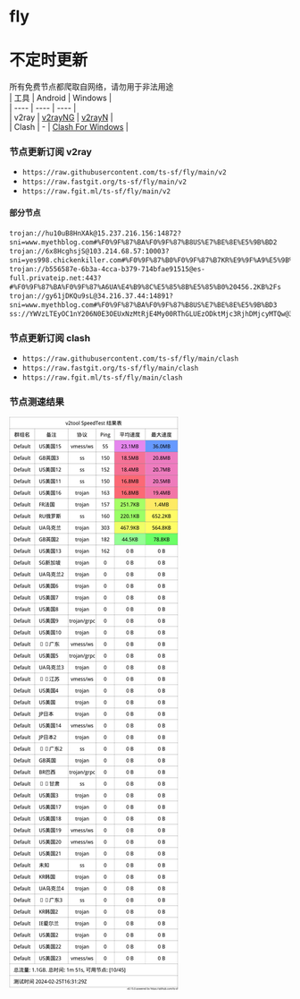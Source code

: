 # fly
# 不定时更新
所有免费节点都爬取自网络，请勿用于非法用途  
|  工具  | Android  | Windows  |  
|  ----  | ----   | ----  |  
| v2ray  | [v2rayNG](https://github.com/2dust/v2rayNG/releases) | [v2rayN](https://github.com/2dust/v2rayN/releases) |  
| Clash  | - | [Clash For Windows](https://github.com/2dust/clashN/releases) | 
  
### 节点更新订阅  v2ray
- `https://raw.githubusercontent.com/ts-sf/fly/main/v2`  
- `https://raw.fastgit.org/ts-sf/fly/main/v2`  
- `https://raw.fgit.ml/ts-sf/fly/main/v2`  
#### 部分节点  
``` 
trojan://hu10uB8HnXAk@15.237.216.156:14872?sni=www.myethblog.com#%F0%9F%87%BA%F0%9F%87%B8US%E7%BE%8E%E5%9B%BD2
trojan://6x8HcghsjS@103.214.68.57:10003?sni=yes998.chickenkiller.com#%F0%9F%87%B0%F0%9F%87%B7KR%E9%9F%A9%E5%9B%BD
trojan://b556587e-6b3a-4cca-b379-714bfae91515@es-full.privateip.net:443?#%F0%9F%87%BA%F0%9F%87%A6UA%E4%B9%8C%E5%85%8B%E5%85%B0%20456.2KB%2Fs
trojan://gy61jDKQu9sL@34.216.37.44:14891?sni=www.myethblog.com#%F0%9F%87%BA%F0%9F%87%B8US%E7%BE%8E%E5%9B%BD3
ss://YWVzLTEyOC1nY206N0E3OEUxNzMtRjE4My00RThGLUEzODktMjc3RjhDMjcyMTQw@36.140.180.162:10029#%F0%9F%87%A8%F0%9F%87%B3%E7%94%98%E8%82%83
```
### 节点更新订阅  clash
- `https://raw.githubusercontent.com/ts-sf/fly/main/clash`  
- `https://raw.fastgit.org/ts-sf/fly/main/clash`  
- `https://raw.fgit.ml/ts-sf/fly/main/clash`  

### 节点测速结果
![image](traffic.png)
